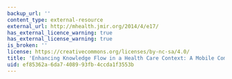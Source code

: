 ```yaml
---
backup_url: ''
content_type: external-resource
external_url: http://mhealth.jmir.org/2014/4/e17/
has_external_licence_warning: true
has_external_license_warning: true
is_broken: ''
license: https://creativecommons.org/licenses/by-nc-sa/4.0/
title: 'Enhancing Knowledge Flow in a Health Care Context: A Mobile Computing Approach'
uid: ef85362a-6da7-4089-93fb-4ccda1f3553b
---
```


